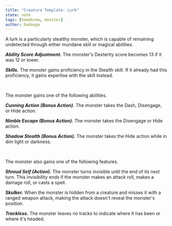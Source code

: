 ```yaml
---
title: "Creature Template: Lurk"
state: note
tags: [homebrew, monster]
author: badooga
---
```

A lurk is a particularly stealthy monster, which is capable of remaining undetected through either mundane skill or magical abilities.

***Ability Score Adjustment.*** The monster's Dexterity score becomes 13 if it was 12 or lower.

***Skills.*** The monster gains proficiency in the Stealth skill. If it already had this proficiency, it gains expertise with the skill instead.

<br>

The monster gains one of the following abilities.

***Cunning Action (Bonus Action).*** The monster takes the Dash, Disengage, or Hide action.

***Nimble Escape (Bonus Action).*** The monster takes the Disengage or Hide action.

***Shadow Stealth (Bonus Action).*** The monster takes the Hide action while in dim light or darkness.

<br>

The monster also gains one of the following features.

***Shroud Self (Action).*** The monster turns invisible until the end of its next turn. This invisibility ends if the monster makes an attack roll, makes a damage roll, or casts a spell.

***Skulker.*** When the monster is hidden from a creature and misses it with a ranged weapon attack, making the attack doesn't reveal the monster's position.

***Trackless.*** The monster leaves no tracks to indicate where it has been or where it's headed.
